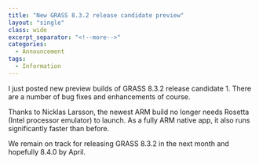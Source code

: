 ```yaml
---
title: "New GRASS 8.3.2 release candidate preview"
layout: "single"
class: wide
excerpt_separator: "<!--more-->"
categories:
  - Announcement
tags:
  - Information
---
```

<!-- Google tag (gtag.js) -->
<script async src="https://www.googletagmanager.com/gtag/js?id=G-9NBX5KDKM0"></script>
<script>
  window.dataLayer = window.dataLayer || [];
  function gtag(){dataLayer.push(arguments);}
  gtag('js', new Date());

  gtag('config', 'G-9NBX5KDKM0');
</script>

I just posted new preview builds of GRASS 8.3.2 release candidate 1. There are a number of bug fixes and enhancements of course.

Thanks to Nicklas Larsson, the newest ARM build no longer needs Rosetta (Intel processor emulator) to launch. As a fully ARM native app, it also runs significantly faster than before.

We remain on track for releasing GRASS 8.3.2 in the next month and hopefully 8.4.0 by April.
